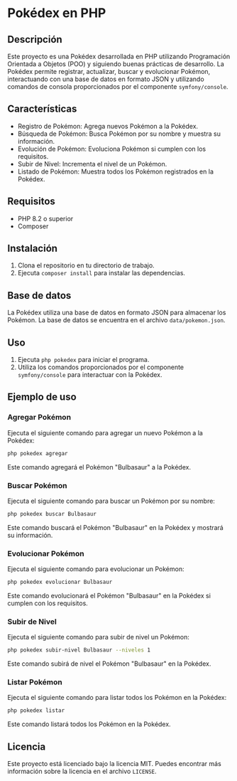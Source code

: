 # Pokédex en PHP

## Descripción
Este proyecto es una Pokédex desarrollada en PHP utilizando Programación Orientada a Objetos (POO) y siguiendo buenas prácticas de desarrollo. La Pokédex permite registrar, actualizar, buscar y evolucionar Pokémon, interactuando con una base de datos en formato JSON y utilizando comandos de consola proporcionados por el componente `symfony/console`.

## Características
- Registro de Pokémon: Agrega nuevos Pokémon a la Pokédex.
- Búsqueda de Pokémon: Busca Pokémon por su nombre y muestra su información.
- Evolución de Pokémon: Evoluciona Pokémon si cumplen con los requisitos.
- Subir de Nivel: Incrementa el nivel de un Pokémon.
- Listado de Pokémon: Muestra todos los Pokémon registrados en la Pokédex.

## Requisitos
- PHP 8.2 o superior
- Composer

## Instalación
1. Clona el repositorio en tu directorio de trabajo.
2. Ejecuta `composer install` para instalar las dependencias.

## Base de datos
La Pokédex utiliza una base de datos en formato JSON para almacenar los Pokémon. La base de datos se encuentra en el archivo `data/pokemon.json`.

## Uso
1. Ejecuta `php pokedex` para iniciar el programa.
2. Utiliza los comandos proporcionados por el componente `symfony/console` para interactuar con la Pokédex.

## Ejemplo de uso

### Agregar Pokémon
Ejecuta el siguiente comando para agregar un nuevo Pokémon a la Pokédex:

```bash
php pokedex agregar
```

Este comando agregará el Pokémon "Bulbasaur" a la Pokédex.

### Buscar Pokémon
Ejecuta el siguiente comando para buscar un Pokémon por su nombre:

```bash
php pokedex buscar Bulbasaur
```

Este comando buscará el Pokémon "Bulbasaur" en la Pokédex y mostrará su información.

### Evolucionar Pokémon
Ejecuta el siguiente comando para evolucionar un Pokémon:

```bash
php pokedex evolucionar Bulbasaur
```

Este comando evolucionará el Pokémon "Bulbasaur" en la Pokédex si cumplen con los requisitos.

### Subir de Nivel
Ejecuta el siguiente comando para subir de nivel un Pokémon:

```bash
php pokedex subir-nivel Bulbasaur --niveles 1
```

Este comando subirá de nivel el Pokémon "Bulbasaur" en la Pokédex.

### Listar Pokémon
Ejecuta el siguiente comando para listar todos los Pokémon en la Pokédex:

```bash
php pokedex listar
```

Este comando listará todos los Pokémon en la Pokédex.

## Licencia
Este proyecto está licenciado bajo la licencia MIT. Puedes encontrar más información sobre la licencia en el archivo `LICENSE`.